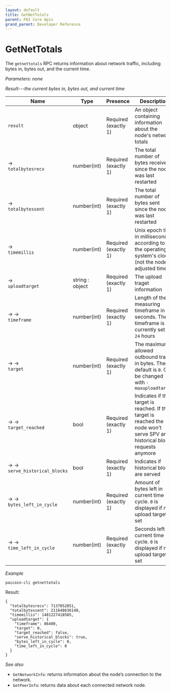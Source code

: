 ```yaml
---
layout: default
title: GetNetTotals
parent: PAI Core Apis
grand_parent: Developer Reference
---
```


GetNetTotals
========================

The `getnettotals` RPC returns information about network traffic, including bytes in, bytes out, and the current time.

*Parameters: none*

*Result---the current bytes in, bytes out, and current time*

| Name | Type      | Presence            | Description
|------|-----------|---------------------|-------------
| `result`  | object | Required<br>(exactly 1) | An object containing information about the node's network totals
| →<br>`totalbytesrecv` | number(int) | Required<br>(exactly 1) | The total number of bytes received since the node was last restarted
| →<br>`totalbytessent` | number(int) | Required<br>(exactly 1) | The total number of bytes sent since the node was last restarted
| →<br>`timemillis` | number(int) | Required<br>(exactly 1) | Unix epoch time in milliseconds according to the operating system's clock (not the node adjusted time)
| →<br>`uploadtarget` | string : <br>object | Required<br>(exactly 1) | The upload traget information
| → →<br>`timeframe` | number(int) | Required<br>(exactly 1) | Length of the measuring timeframe in seconds.  The timeframe is currently set to `24` hours
| → →<br>`target` | number(int) | Required<br>(exactly 1) | The maximum allowed outbound traffic in bytes.  The default is `0`.  Can be changed with `-maxuploadtarget`
| → →<br>`target_reached` | bool | Required<br>(exactly 1) | Indicates if the target is reached.  If the target is reached the node won't serve SPV and historical block requests anymore
| → →<br>`serve_historical_blocks` | bool | Required<br>(exactly 1) | Indicates if historical blocks are served
| → →<br>`bytes_left_in_cycle` | number(int) | Required<br>(exactly 1) | Amount of bytes left in current time cycle.  `0` is displayed if no upload target is set
| → →<br>`time_left_in_cycle` | number(int) | Required<br>(exactly 1) | Seconds left in current time cycle.  `0` is displayed if no upload target is set

*Example*

```
paicoin-cli getnettotals
```

Result:

```
{
  "totalbytesrecv": 7137052851,
  "totalbytessent": 211648636140,
  "timemillis": 1481227418585,
  "uploadtarget": {
    "timeframe": 86400,
    "target": 0,
    "target_reached": false,
    "serve_historical_blocks": true,
    "bytes_left_in_cycle": 0,
    "time_left_in_cycle": 0
  }
}
```

*See also*

* `GetNetworkInfo`: returns information about the node’s connection to the network.
* `GetPeerInfo`: returns data about each connected network node.
